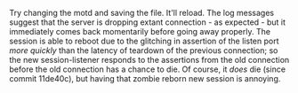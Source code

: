 Try changing the motd and saving the file. It'll reload. The log
messages suggest that the server is dropping extant connection - as
expected - but it immediately comes back momentarily before going away
properly. The session is able to reboot due to the glitching in
assertion of the listen port *more quickly* than the latency of
teardown of the previous connection; so the new session-listener
responds to the assertions from the old connection before the old
connection has a chance to die. Of course, it *does* die (since commit
11de40c), but having that zombie reborn new session is annoying.
